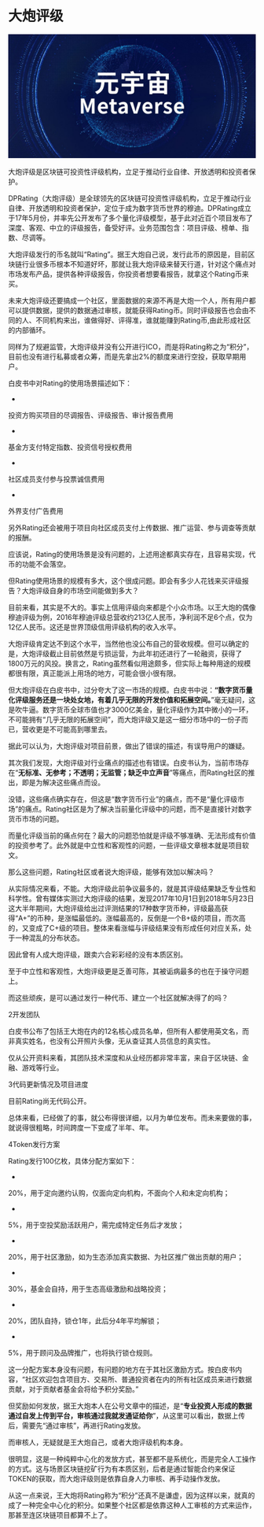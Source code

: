 # 大炮评级



![](00.jpg)

大炮评级是区块链可投资性评级机构，立足于推动行业自律、开放透明和投资者保护。

DPRating（大炮评级）是全球领先的区块链可投资性评级机构，立足于推动行业自律、开放透明和投资者保护，定位于成为数字货币世界的穆迪。DPRating成立于17年5月份，并率先公开发布了多个量化评级模型，基于此对近百个项目发布了深度、客观、中立的评级报告，备受好评。业务范围包含：项目评级、榜单、指数、尽调等。

大炮评级发行的币名就叫“Rating”。据王大炮自己说，发行此币的原因是，目前区块链行业很多币根本不知道好坏，那就让我大炮评级来替天行道，针对这个痛点对市场发布产品，提供各种评级报告，你投资者想要看报告，就拿这个Rating币来买。

未来大炮评级还要搞成一个社区，里面数据的来源不再是大炮一个人，所有用户都可以提供数据，提供的数据通过审核，就能获得Rating币。同时评级报告也会由不同的人、不同机构来出，谁做得好、评得准，谁就能赚到Rating币,由此形成社区的内部循环。

同样为了规避监管，大炮评级并没有公开进行ICO，而是将Rating称之为“积分”，目前也没有进行私募或者众筹，而是先拿出2%的额度来进行空投，获取早期用户。

白皮书中对Rating的使用场景描述如下：



- 

  投资方购买项目的尽调报告、评级报告、审计报告费用

  

- 

  基金方支付特定指数、投资信号授权费用

  

- 

  社区成员支付参与投票诚信费用

  

- 

  外界支付广告费用

  



另外Rating还会被用于项目向社区成员支付上传数据、推广运营、参与调查等贡献的报酬。

应该说，Rating的使用场景是没有问题的，上述用途都真实存在，且容易实现，代币的功能不会落空。

但Rating使用场景的规模有多大，这个很成问题。即会有多少人花钱来买评级报告？大炮评级自身的市场空间能做到多大？

目前来看，其实是不大的。事实上信用评级向来都是个小众市场。以王大炮的偶像穆迪评级为例，2016年穆迪评级总营收约213亿人民币，净利润不足6个点，仅为12亿人民币。这还是世界顶级信用评级机构的收入水平。

大炮评级肯定达不到这个水平，当然他也没公布自己的营收规模。但可以确定的是，大炮评级截止目前依然是亏损运营，为此年初还进行了一轮融资，获得了1800万元的风投。换言之，Rating虽然看似用途颇多，但实际上每种用途的规模都很有限，真正能派上用场的地方，可能会很小很有限。

但大炮评级在白皮书中，过分夸大了这一市场的规模。白皮书中说：**“数字货币量化评级服务还是一块处女地，有着几乎无限的开发价值和拓展空间。**”毫无疑问，这是吹牛逼。数字货币全球市值也才3000亿美金，量化评级作为其中微小的一环，不可能拥有“几乎无限的拓展空间”，而大炮评级又是这一细分市场中的一份子而已，营收更是不可能高到哪里去。

据此可以认为，大炮评级对项目前景，做出了错误的描述，有误导用户的嫌疑。

其次我们发现，大炮评级对行业痛点的描述也有错误。白皮书认为，当前市场存在“**无标准、无参考；不透明；无监管；缺乏中立声音**”等痛点，而Rating社区的推出，即是为解决这些痛点而设。

没错，这些痛点确实存在，但这是“数字货币行业”的痛点，而不是“量化评级市场”的痛点。Rating社区是为了解决当前量化评级中的问题，而不是直接针对数字货币市场的问题。

而量化评级当前的痛点何在？最大的问题恐怕就是评级不够准确、无法形成有价值的投资参考了。此外就是中立性和客观性的问题，一些评级文章根本就是项目软文。

那么这些问题，Rating社区或者说大炮评级，能够有效加以解决吗？

从实际情况来看，不能。大炮评级此前争议最多的，就是其评级结果缺乏专业性和科学性。曾有媒体实测过大炮评级的结果，发现2017年10月1日到2018年5月23日这大半年期间，大炮评级给出过评测结果的17种数字货币种，评级最高获得“A+”的币种，是涨幅最低的。涨幅最高的，反倒是一个B+级的项目，而次高的，又变成了C+级的项目。整体来看涨幅与评级结果没有形成任何对应关系，处于一种混乱的分布状态。

因此曾有人成大炮评级，跟卖六合彩彩经的没有本质区别。



至于中立性和客观性，大炮评级更是乏善可陈，其被诟病最多的也在于操守问题上。

而这些顽疾，是可以通过发行一种代币、建立一个社区就解决得了的吗？

2开发团队

白皮书公布了包括王大炮在内的12名核心成员名单，但所有人都使用英文名，而非真实姓名，也没有公开照片头像，无从查证其人员信息的真实性。

仅从公开资料来看，其团队技术深度和从业经历都非常丰富，来自于区块链、金融、游戏等行业。

3代码更新情况及项目进度

目前Rating尚无代码公开。

总体来看，已经做了的事，就公布得很详细，以月为单位发布。而未来要做的事，就说得很粗略，时间跨度一下变成了半年、年。

4Token发行方案

Rating发行100亿枚，具体分配方案如下：



- 

  20%，用于定向邀约认购，仅面向定向机构，不面向个人和未定向机构；

  

- 

  5%，用于空投奖励活跃用户，需完成特定任务后才发放；

  

- 

  20%，用于社区激励，如为生态添加真实数据、为社区推广做出贡献的用户；

  

- 

  30%，基金会自持，用于生态高级激励和战略投资；

  

- 

  20%，团队自持，锁仓1年，此后分4年平均解锁；

  

- 

  5%，用于顾问及品牌推广，也将执行锁仓规则。

  



这一分配方案本身没有问题，有问题的地方在于其社区激励方式。按白皮书内容，“社区欢迎包含项目方、交易所、普通投资者在内的所有社区成员来进行数据贡献，对于贡献者基金会将给予积分奖励。”

但奖励如何发放，据王大炮本人在公号文章中的描述，是“**专业投资人形成的数据通过自发上传到平台，审核通过我就发通证给你**”，从这里可以看出，数据上传后，需要先“通过审核”，再进行Rating发放。

而审核人，无疑就是王大炮自己，或者大炮评级机构本身。

很明显，这是一种纯粹中心化的发放方式，甚至都不是系统化，而是完全人工操作的方式。这与场景区块链挖矿行为有本质区别，后者是通过智能合约来保证TOKEN的获取，而大炮评级则是依靠自身人力审核、再手动操作发放。

从这一点来说，王大炮将Rating称为“积分”还真不是谦虚，因为这样以来，就真的成了一种完全中心化的积分。如果整个社区都是依靠这种人工审核的方式来运作，那甚至连区块链项目都算不上了。
